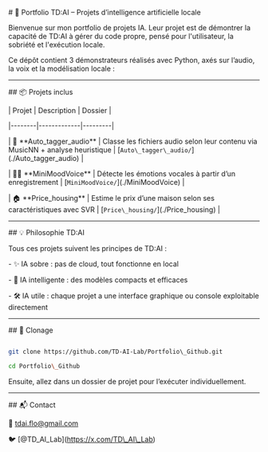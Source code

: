 \# 🧠 Portfolio TD:AI – Projets d’intelligence artificielle locale



Bienvenue sur mon portfolio de projets IA. Leur projet est de démontrer la capacité de TD:AI à gérer du code propre, pensé pour l'utilisateur, la sobriété et l'exécution locale.



Ce dépôt contient 3 démonstrateurs réalisés avec Python, axés sur l’audio, la voix et la modélisation locale :



---



\## 📦 Projets inclus



| Projet | Description | Dossier |

|--------|-------------|---------|

| 🎵 \*\*Auto\_tagger\_audio\*\* | Classe les fichiers audio selon leur contenu via MusicNN + analyse heuristique | \[`Auto\_tagger\_audio/`](./Auto\_tagger\_audio) |

| 😶‍🌫️ \*\*MiniMoodVoice\*\* | Détecte les émotions vocales à partir d’un enregistrement | \[`MiniMoodVoice/`](./MiniMoodVoice) |

| 🏠 \*\*Price\_housing\*\* | Estime le prix d’une maison selon ses caractéristiques avec SVR | \[`Price\_housing/`](./Price\_housing) |



---



\## 💡 Philosophie TD:AI



Tous ces projets suivent les principes de TD:AI :

\- ✨ IA sobre : pas de cloud, tout fonctionne en local

\- 🧠 IA intelligente : des modèles compacts et efficaces

\- 🛠️ IA utile : chaque projet a une interface graphique ou console exploitable directement



---



\## 🚀 Clonage



```bash

git clone https://github.com/TD-AI-Lab/Portfolio\_Github.git

cd Portfolio\_Github

```



Ensuite, allez dans un dossier de projet pour l’exécuter individuellement.



---



\## 📬 Contact



📧 tdai.flo@gmail.com  

🐦 \[@TD\_AI\_Lab](https://x.com/TD\_AI\_Lab)

